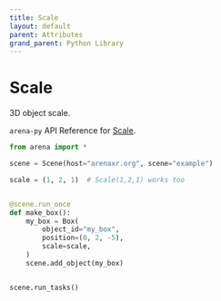 ```yaml
---
title: Scale
layout: default
parent: Attributes
grand_parent: Python Library
---
```


# Scale

3D object scale.

`arena-py` API Reference for [Scale](/content/python-api/attributes/scale).

```python
from arena import *

scene = Scene(host="arenaxr.org", scene="example")

scale = (1, 2, 1)  # Scale(1,2,1) works too


@scene.run_once
def make_box():
    my_box = Box(
        object_id="my_box",
        position=(0, 2, -5),
        scale=scale,
    )
    scene.add_object(my_box)


scene.run_tasks()
```
